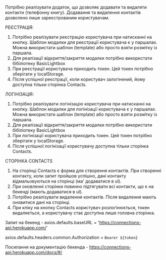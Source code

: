 

Потрібно реалізувати додаток, що дозволяє додавати та видаляти контакти (телефонну книгу). Додавання та видалення контактів дозволено лише зареєстрованим користувачам.

РЕЄСТРАЦІЯ:
1. Потрібно реалізувати реєстрацію користувача при натисканні на кнопку. Шаблон модалки для реєстрації користувача є у паршалах. Можна використати шаблон (template) або просто взяти розмітку із паршала.
2. Для реалізації відкриття/закриття модалки потрібно використати бібіліотеку BasicLightbox
3. При реєстрації користувача приходить токен. Цей токен потрібно зберігати у localStorage.
4. Після успішної реєстрації, коли користувач залогінений, йому доступна тільки сторінка Contacts.


ЛОГІНІЗАЦІЯ:
1. Потрібно реалізувати логінізацію користувача при натисканні на кнопку. Шаблон модалки для логінізації користувача є у паршалах. Можна використати шаблон (template) або просто взяти розмітку із паршала.
2. Для реалізації відкриття/закриття модалки потрібно використати бібіліотеку BasicLightbox
3. При логінізації користувача приходить токен. Цей токен потрібно зберігати у localStorage.
4. Після успішної логінізації користувачу доступна тільки сторінка Contacts.

СТОРІНКА CONTACTS
1. На сторінці Contacts є форма для створення контактів. При створенні контакту, коли запит пройшов успішно, дані контакту відмальовуються на сторінці  (ма' додаватися в ul).
2. При оновленні сторінки повинно підтягувати всі контакти, що є на бекенді (мають додаватися в ul).
3. Потрібно реалізувати видалення контактів. Після видалення мають оновитися дані на сторінці. 
4. При кліку на кнопку Contacts користувач розлогінюється, токен видаляється, а користувачу стає доступна лише головна сторінка. 


Запит на бекенд - axios.defaults.baseURL = 'https://connections-api.herokuapp.com/'

axios.defaults.headers.common.Authorization = `Bearer ${token}`

Посилання на документацію бекенда - https://connections-api.herokuapp.com/docs/#/